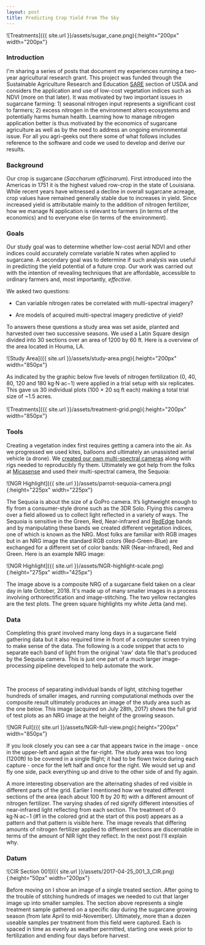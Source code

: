 ```yaml
---
layout: post
title: Predicting Crop Yield From The Sky
---
```


![Treatments]({{ site.url }}/assets/sugar_cane.png){:height="200px" width="200px"} 

### Introduction

I'm sharing a series of posts that document my experiences running a two-year agricultural research grant. This project was funded through the Sustainable Agriculture Research and Education [SARE](https://www.sare.org/) section of USDA and considers the application and use of low-cost vegetation indices such as NDVI (more on that later). It was motivated by two important issues in sugarcane farming: 1) seasonal nitrogen input represents a significant cost to farmers; 2) excess nitrogen in the environment alters ecosystems and potentially harms human health. Learning how to manage nitrogen application better is thus motivated by the economics of sugarcane agriculture as well as by the need to address an ongoing environmental issue. For all you agri-geeks out there some of what follows includes reference to the software and code we used to develop and derive our results.

### Background

Our crop is sugarcane (*Saccharum officinarum*). First introduced into the Americas in 1751 it is the highest valued row-crop in the state of Louisiana. While recent years have witnessed a decline in overall sugarcane acreage, crop values have remained generally stable due to increases in yield. Since increased yield is attributable mainly to the addition of nitrogen fertilizer, how we manage N application is relevant to farmers (in terms of the economics) and to everyone else (in terms of the environment). 
 
### Goals
Our study goal was to determine whether low-cost aerial NDVI and other indices could accurately correlate variable N rates when applied to sugarcane. A secondary goal was to determine if such analysis was useful in predicting the yield potential of a future crop. Our work was carried out with the intention of revealing techniques that are affordable, accessible to ordinary farmers and, most importantly, *effective*.

We asked two questions:

* Can variable nitrogen rates be correlated with multi-spectral imagery?

* Are models of acquired multi-spectral imagery predictive of yield?


 To answers these questions a study area was set aside, planted and harvested over two successive seasons. We used a Latin Square design divided into 30 sections over an area of 1200 by 60 ft. Here is a overview of the area located in Houma, LA.

![Study Area]({{ site.url }}/assets/study-area.png){:height="200px" width="850px"} 

As indicated by the graphic below five levels of nitrogen fertilization (0, 40, 80, 120 and 180 kg·N·ac−1) were applied in a trial setup with six replicates. This gave us 30 individual plots (100 × 20 sq ft each) making a total trial size of ~1.5 acres.
<br />  
![Treatments]({{ site.url }}/assets/treatment-grid.png){:height="200px" width="850px"} 
<br />  

### Tools

Creating a vegetation index first requires getting a camera into the air. As we progressed we used kites, balloons and ultimately an unassisted aerial vehicle (a drone). We [created our own multi-spectral cameras](https://publiclab.org/wiki/near-infrared-camera) along with rigs needed to reproducibly fly them. Ultimately we got help from the folks at [Micasense](https://www.micasense.com/) and used their multi-spectral camera, the Sequoia:

![NGR Highlight]({{ site.url }}/assets/parrot-sequoia-camera.png){:height="225px" width="225px"}

The Sequoia is about the size of a GoPro camera. It’s lightweight enough to fly from a consumer-style drone such as the 3DR Solo. Flying this camera over a field allowed us to collect light reflected in a variety of ways. The Sequoia is sensitive in the Green, Red, Near-infrared and [RedEdge](https://en.wikipedia.org/wiki/Red_edge) bands and by manipulating these bands we created different vegetation indices, one of which is known as the NRG. Most folks are familiar with RGB images but in an NRG image the standard RGB colors (Red-Green-Blue) are exchanged for a different set of color bands: NIR (Near-infrared), Red and Green. Here is an example NRG image:

![NGR Highlight]({{ site.url }}/assets/NGR-highlight-scale.png){:height="275px" width="425px"}

The image above is a composite NRG of a sugarcane field taken on a clear day in late October, 2018. It's made up of many smaller images in a process involving orthorectification and image-stitching. The two yellow rectangles are the test plots. The green square highlights my white Jetta (and me). 

### Data

Completing this grant involved many long days in a sugarcane field gathering data but it also required time in front of a computer screen trying to make sense of the data. The following is a code snippet that acts to separate each band of light from the original 'raw' data file that's produced by the Sequoia camera. This is just one part of a much larger image-processing pipeline developed to help automate the work.
<br />  

<!-- {% highlight python %} {% endhighlight %} -->
<script src="https://gist.github.com/geraldmc/1d3f059a33a30caf73a7f0446892f76f.js"></script>
<br />  

The process of separating individual bands of light, stitching together hundreds of smaller images, and running  computational methods over the composite result ultimately produces an image of the study area such as the one below. This image (acquired on July 28th, 2017) shows the full grid of test plots as an NRG image at the height of the growing season.

![NGR Full]({{ site.url }}/assets/NGR-full-view.png){:height="200px" width="850px"} 

If you look closely you can see a car that appears twice in the image - once in the upper-left and again at the far-right. The study area was too long (1200ft) to be covered in a single flight; it had to be flown twice during each capture - once for the left half and once for the right. We would set up and fly one side, pack everything up and drive to the other side of and fly again.

A more interesting observation are the alternating shades of red visible in different parts of the grid. Earlier I mentioned how we treated different sections of the area (each about 100 ft by 20 ft) with a different amount of nitrogen fertilizer. The varying shades of red signify different intensities of near-infrared light reflecting from each section. The treatment of 0 kg·N·ac−1 (#1 in the colored grid at the start of this post) appears as a pattern and that pattern is visible here. The image reveals that differing amounts of nitrogen fertilizer applied to different sections are discernable in terms of the amount of NIR light they reflect. In the next post I'll explain why.    

### Datum

![CIR Section 001]({{ site.url }}/assets/2017-04-25_001_3_CIR.png){:height="50px" width="200px"} 

Before moving on I show an image of a single treated section. After going to the trouble of  stitching hundreds of images we needed to cut that larger image up into smaller samples. The section above represents a single treatment sample gathered on a specific day during the sugarcane growing season (from late April to mid-November). Ultimately, more than a dozen useable samples per treatment from this field were captured. Each is spaced in time as evenly as weather permitted, starting one week prior to fertilization and ending four days before harvest.